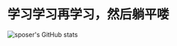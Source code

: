 # 学习学习再学习，然后躺平喽

![sposer's GitHub stats](https://github-readme-stats.vercel.app/api?username=sposer&theme=graywhite&show_icons=true)
